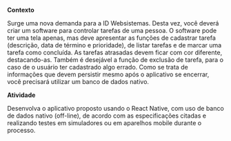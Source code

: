 **Contexto**

Surge uma nova demanda para a ID Websistemas. Desta vez, você deverá criar um software para controlar tarefas de uma pessoa. O software pode ter uma tela apenas, mas deve apresentar as funções de cadastrar tarefa (descrição, data de término e prioridade), de listar tarefas e de marcar uma tarefa como concluída. As tarefas atrasadas devem ficar com cor diferente, destacando-as. Também é desejável a função de exclusão de tarefa, para o caso de o usuário ter cadastrado algo errado. Como se trata de informações que devem persistir mesmo após o aplicativo se encerrar, você precisará utilizar um banco de dados nativo.
 
**Atividade**

Desenvolva o aplicativo proposto usando o React Native, com uso de banco de dados nativo (off-line), de acordo com as especificações citadas e realizando testes em simuladores ou em aparelhos mobile durante o processo.

